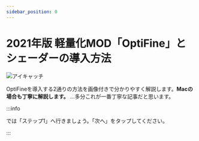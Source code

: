 ```yaml
---
sidebar_position: 0
---
```


# 2021年版 軽量化MOD「OptiFine」とシェーダーの導入方法

![アイキャッチ](https://images.ctfassets.net/40g0ink5bpbp/3JvbUBe3GYZEDwH3zSVjRP/ac392b209eb3353f2b17db6bcf12a129/Opti2021.png?h=315)

OptiFineを導入する2通りの方法を画像付きで分かりやすく解説します。**Macの場合も丁寧に解説します。** ...多分これが一番丁寧な記事だと思います。

:::info

では「ステップ1」へ行きましょう。「次へ」をタップしてください。

:::
